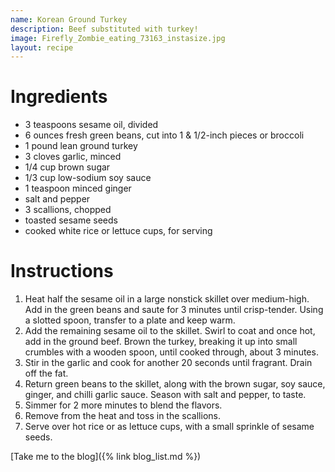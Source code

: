 ```yaml
---
name: Korean Ground Turkey
description: Beef substituted with turkey!
image: Firefly_Zombie_eating_73163_instasize.jpg
layout: recipe
---
```


# Ingredients
* 3 teaspoons sesame oil, divided
* 6 ounces fresh green beans, cut into 1 & 1/2-inch pieces or broccoli
* 1 pound lean ground turkey
* 3 cloves garlic, minced
* 1/4 cup brown sugar
* 1/3 cup low-sodium soy sauce
* 1 teaspoon minced ginger
* salt and pepper
* 3 scallions, chopped
* toasted sesame seeds
* cooked white rice or lettuce cups, for serving

# Instructions
1. Heat half the sesame oil in a large nonstick skillet over medium-high. Add in the green
    beans and saute for 3 minutes until crisp-tender. Using a slotted spoon, transfer to a plate 
    and keep warm.
1. Add the remaining sesame oil to the skillet. Swirl to coat and once hot, add in the ground 
    beef. Brown the turkey, breaking it up into small crumbles with a wooden spoon, until cooked through,
    about 3 minutes.
1. Stir in the garlic and cook for another 20 seconds until fragrant. Drain off the fat.
1. Return green beans to the skillet, along with the brown sugar, soy sauce, ginger, and chilli
    garlic sauce. Season with salt and pepper, to taste.
1. Simmer for 2 more minutes to blend the flavors.
1. Remove from the heat and toss in the scallions.
1. Serve over hot rice or as lettuce cups, with a small sprinkle of sesame seeds.

[Take me to the blog]({% link blog_list.md %})
